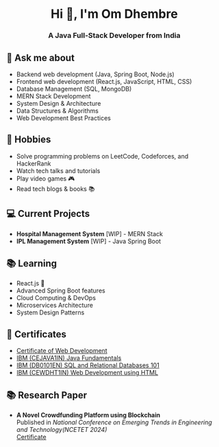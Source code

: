 <h1 align="center">Hi 👋, I'm Om Dhembre</h1>
<h3 align="center">A Java Full-Stack Developer from India</h3>

## 💬 Ask me about
- Backend web development (Java, Spring Boot, Node.js)
- Frontend web development (React.js, JavaScript, HTML, CSS)
- Database Management (SQL, MongoDB)
- MERN Stack Development
- System Design & Architecture
- Data Structures & Algorithms
- Web Development Best Practices

## 📅 Hobbies
- Solve programming problems on LeetCode, Codeforces, and HackerRank
- Watch tech talks and tutorials
- Play video games 🎮
- Read tech blogs & books 📚

## 💻 Current Projects
- **Hospital Management System** [WIP] - MERN Stack
- **IPL Management System** [WIP] - Java Spring Boot

## 📚 Learning
- React.js 🚀
- Advanced Spring Boot features
- Cloud Computing & DevOps
- Microservices Architecture
- System Design Patterns

## 🏅 Certificates
- [Certificate of Web Development](https://drive.google.com/file/d/1YEaCx5ZF3OiUpQMo75BT8yHhL74WVBxW/view?usp=sharing)
- [IBM (CEJAVA1IN) Java Fundamentals](https://drive.google.com/file/d/1vrocxZtv8XmQ8qERjxi4G2dlk4_2TdlE/view?usp=sharing)
- [IBM (DB0101EN) SQL and Relational Databases 101](https://drive.google.com/file/d/1h0p2-JKEHjgWznv9qgwppzJGoBB0-XWe/view?usp=sharing)
- [IBM (CEWDHT1IN) Web Development using HTML](https://drive.google.com/file/d/1e757V8V-HL5y31HMEwD2t5qvBPl6enh3/view?usp=sharing)

## 📚 Research Paper
- **A Novel Crowdfunding Platform using Blockchain**  
  Published in *National Conference on Emerging Trends in Engineering and Technology(NCETET 2024)*  
  [Certificate](https://drive.google.com/file/d/1_A-x6qfJADTXoxTgYs1lGdeMpFzo9nm-/view?usp=sharing)

